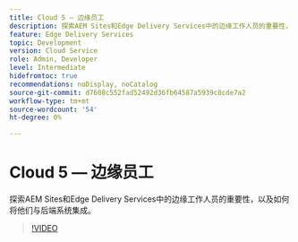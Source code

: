 ```yaml
---
title: Cloud 5 — 边缘员工
description: 探索AEM Sites和Edge Delivery Services中的边缘工作人员的重要性，以及如何将他们与后端系统集成。
feature: Edge Delivery Services
topic: Development
version: Cloud Service
role: Admin, Developer
level: Intermediate
hidefromtoc: true
recommendations: noDisplay, noCatalog
source-git-commit: d7608c552fad52492d36fb64587a5939c0cde7a2
workflow-type: tm+mt
source-wordcount: '54'
ht-degree: 0%

---
```


# Cloud 5 — 边缘员工

探索AEM Sites和Edge Delivery Services中的边缘工作人员的重要性，以及如何将他们与后端系统集成。

>[!VIDEO](https://video.tv.adobe.com/v/3427589?learn=on)
